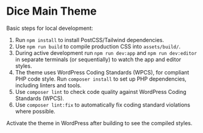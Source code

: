 # Dice Main Theme

Basic steps for local development:

1. Run `npm install` to install PostCSS/Tailwind dependencies.
2. Use `npm run build` to compile production CSS into `assets/build/`.
3. During active development run `npm run dev:app` and `npm run dev:editor` in separate terminals (or sequentially) to watch the app and editor styles.
4. The theme uses WordPress Coding Standards (WPCS), for compliant PHP code style. Run `composer install` to set up PHP dependencies, including linters and tools.
5. Use `composer lint` to check code quality against WordPress Coding Standards (WPCS).
6. Use `composer lint:fix` to automatically fix coding standard violations where possible.

Activate the theme in WordPress after building to see the compiled styles.
